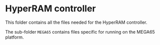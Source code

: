 # HyperRAM controller

This folder contains all the files needed for the HyperRAM controller.

The sub-folder `MEGA65` contains files specific for running on the MEGA65 platform.

